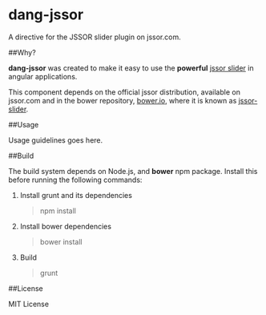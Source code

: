 dang-jssor
==========
A directive for the JSSOR slider plugin on jssor.com.

##Why?

__dang-jssor__ was created to make it easy to use the __powerful__ [jssor slider](http://jssor.com) in angular applications.

This component depends on the official jssor distribution, available on jssor.com and in the bower repository, [bower.io](http://bower.io), where it is known as [jssor-slider](https://github.com/jssor/jquery-slider).

##Usage

Usage guidelines goes here.

##Build

The build system depends on Node.js, and __bower__ npm package.  Install this before running the following commands:

1.  Install grunt and its dependencies
    > npm install

2.  Install bower dependencies
    > bower install

3.  Build
    > grunt

##License

MIT License
